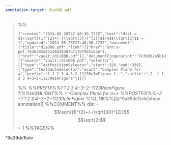 ```yaml
---
annotation-target: dis00B.pdf
---
```



>%%
>```annotation-json
>{"created":"2024-08-28T22:48:30.273Z","text":"dist = $$\\sqrt{(1)^{2}+(-(\\sqrt{3}))^{2}}$$\n$$\\sqrt{2}$$ = 1","updated":"2024-08-28T22:48:30.273Z","document":{"title":"dis00B.pdf","link":[{"href":"urn:x-pdf:7e3b302a5b140d38387b717d79d1c5ab"},{"href":"vault:/dis00B.pdf"}],"documentFingerprint":"7e3b302a5b140d38387b717d79d1c5ab"},"uri":"vault:/dis00B.pdf","target":[{"source":"vault:/dis00B.pdf","selector":[{"type":"TextPositionSelector","start":320,"end":339},{"type":"TextQuoteSelector","exact":"Complex Plane for a","prefix":"1 1 2 3 4−3−2−1123ReImFigure 1: ","suffix":"−2 −1 1 2 3 4−3−2−1123ReImFigure"}]}]}
>```
>%%
>*%%PREFIX%%1 1 2 3 4−3−2−1123ReImFigure 1:%%HIGHLIGHT%% ==Complex Plane for a== %%POSTFIX%%−2 −1 1 2 3 4−3−2−1123ReImFigure*
>%%LINK%%[[#^9a39dc1tvle|show annotation]]
>%%COMMENT%%
>dist = $$\sqrt{(1)^{2}+(-(\sqrt{3}))^{2}}$$
>$$\sqrt{2}$$ = 1
>%%TAGS%%
>
^9a39dc1tvle
